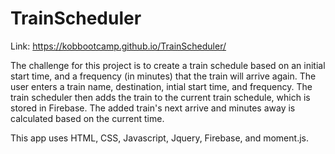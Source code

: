 # TrainScheduler

Link: https://kobbootcamp.github.io/TrainScheduler/

The challenge for this project is to create a train schedule based on an initial start time, and a frequency (in minutes) that the train will arrive again.
The user enters a train name, destination, intial start time, and frequency. 
The train scheduler then adds the train to the current train schedule, which is stored in Firebase.
The added train's next arrive and minutes away is calculated based on the current time.

This app uses HTML, CSS, Javascript, Jquery, Firebase, and moment.js.
